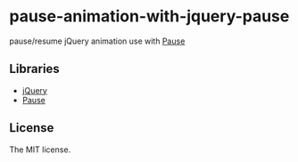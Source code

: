 # pause-animation-with-jquery-pause 

pause/resume jQuery animation use with [Pause](http://tobia.github.io/Pause/)

## Libraries

- [jQuery](http://jquery.com/)
- [Pause](http://tobia.github.io/Pause/)

## License

The MIT license.

